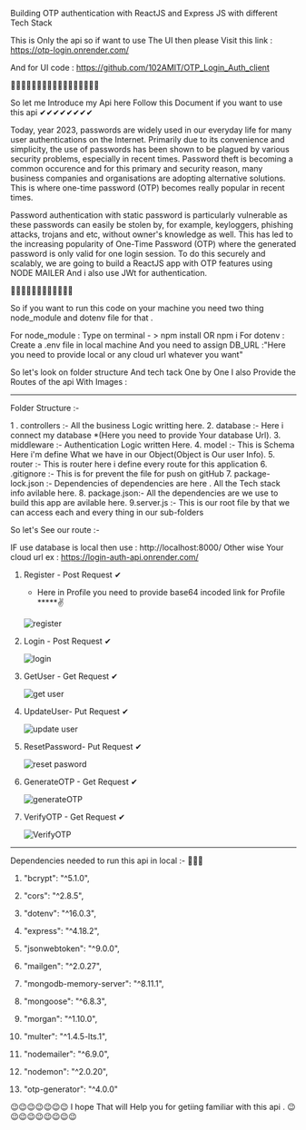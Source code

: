 Building OTP authentication with ReactJS and Express JS with different Tech Stack 

This is Only the api so if want to use The UI then please Visit this link : https://otp-login.onrender.com/ 

And for UI code : https://github.com/102AMIT/OTP_Login_Auth_client

🎯🎯🎯🎯🎯🎯🎯🎯🎯🎯🎯🎯🎯🎯🎯🎯🎯

So let me Introduce my Api here Follow this Document if you want to use this api ✔✔✔✔✔✔✔✔


Today, year 2023, passwords are widely used in our everyday life for many user authentications on the Internet. Primarily due to its convenience and simplicity, the use of passwords has been shown to be plagued by various security problems, especially in recent times. Password theft is becoming a common occurence and for this primary and security reason, many business companies and organisations are adopting alternative solutions. This is where one-time password (OTP) becomes really popular in recent times.

Password authentication with static password is particularly vulnerable as these passwords can easily be stolen by, for example, keyloggers, phishing attacks, trojans and etc, without owner's knowledge as well. This has led to the increasing popularity of One-Time Password (OTP) where the generated password is only valid for one login session. To do this securely and scalably, we are going to build a ReactJS app with OTP features using NODE MAILER And i also use JWt for authentication.


👀👀👀👀👀👀👀👀👀👀👀👀

So if you want to run this code on your machine you need two thing node_module and dotenv file for that .

For node_module : Type on terminal - > npm install OR npm i
For dotenv : Create a .env file in local machine And you need to assign DB_URL :"Here you need to provide local or any cloud url whatever you want"

So let's look on folder structure And tech tack One by One I also Provide the Routes of the api With Images :

***********************************************************************************************************

Folder Structure :-

1 . controllers :- All the business Logic writting here.
2.  database    :- Here i connect my database *(Here you need to provide Your database Url).
3.  middleware  :- Authentication Logic written Here.
4.  model       :- This is Schema Here i'm define What we have in our Object(Object is Our user Info).
5.  router      :- This is router here i define every route for this application
6.  .gitignore  :- This is for prevent the file for push on gitHub
7.  package-lock.json :- Dependencies of dependencies are here . All the Tech stack info avilable here.
8.  package.json:-  All the dependencies are we use to build this app are avilable here.
9.server.js     :- This is our root file by that we can access each and every thing in our sub-folders


So let's See our route :-

IF use database is local then use : http://localhost:8000/ Other wise Your cloud url ex : https://login-auth-api.onrender.com/

1. Register - Post Request ✔
    * Here in Profile you need to provide base64 incoded link for Profile *****✌
    
    ![register](https://user-images.githubusercontent.com/96186566/213381547-8925afbc-243d-4a2f-b376-fb67e348c794.JPG)
    
2. Login    - Post Request ✔

    ![login](https://user-images.githubusercontent.com/96186566/213381920-b0d630bc-41f5-4da4-84a2-5531ff50b432.JPG)

3. GetUser  - Get Request ✔

    ![get user](https://user-images.githubusercontent.com/96186566/213382331-851c5f03-42ff-413f-bb87-0812ab59b17e.JPG)
    
4. UpdateUser- Put Request ✔

    ![update user](https://user-images.githubusercontent.com/96186566/213382579-4e020507-b901-4f8f-bb09-9b4a3fc7e1f3.JPG)

5. ResetPassword- Put Request ✔
  
    ![reset pasword](https://user-images.githubusercontent.com/96186566/213382836-3d697d9f-f5b3-4a47-adf2-f9747d3e42c5.JPG)

6. GenerateOTP - Get Request ✔

    ![generateOTP](https://user-images.githubusercontent.com/96186566/213383052-2881645b-8714-493c-a23c-e7d29c51f2d4.JPG)

7. VerifyOTP - Get Request ✔

    ![VerifyOTP](https://user-images.githubusercontent.com/96186566/213383265-092f78e9-8767-4bd3-b935-b5d22417a24b.JPG)

*********************************************************************************************************

Dependencies needed to run this api in local :- 👀👀👀

1.    "bcrypt": "^5.1.0",

2.    "cors": "^2.8.5",

3.    "dotenv": "^16.0.3",

4.    "express": "^4.18.2",

5.    "jsonwebtoken": "^9.0.0",

6.    "mailgen": "^2.0.27",

7.    "mongodb-memory-server": "^8.11.1",

8.    "mongoose": "^6.8.3",

9.    "morgan": "^1.10.0",

10.    "multer": "^1.4.5-lts.1",

11.    "nodemailer": "^6.9.0",

12.    "nodemon": "^2.0.20",

13.    "otp-generator": "^4.0.0"
  

😉😉😉😉😉😉😉   I hope That will Help you for getiing familiar with this api .   😉😉😉😉😉😉😉😉😉








